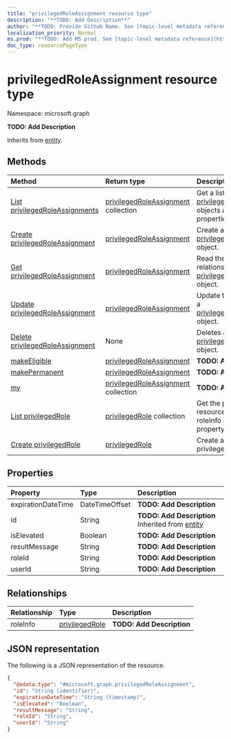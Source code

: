 ```yaml
---
title: "privilegedRoleAssignment resource type"
description: "**TODO: Add Description**"
author: "**TODO: Provide Github Name. See [topic-level metadata reference](https://msgo.azurewebsites.net/add/document/guidelines/metadata.html#topic-level-metadata)**"
localization_priority: Normal
ms.prod: "**TODO: Add MS prod. See [topic-level metadata reference](https://msgo.azurewebsites.net/add/document/guidelines/metadata.html#topic-level-metadata)**"
doc_type: resourcePageType
---
```


# privilegedRoleAssignment resource type

Namespace: microsoft.graph



**TODO: Add Description**


Inherits from [entity](../resources/entity.md).

## Methods
|Method|Return type|Description|
|:---|:---|:---|
|[List privilegedRoleAssignments](../api/privilegedroleassignment-list.md)|[privilegedRoleAssignment](../resources/privilegedroleassignment.md) collection|Get a list of the [privilegedRoleAssignment](../resources/privilegedroleassignment.md) objects and their properties.|
|[Create privilegedRoleAssignment](../api/privilegedroleassignment-post-privilegedroleassignments.md)|[privilegedRoleAssignment](../resources/privilegedroleassignment.md)|Create a new [privilegedRoleAssignment](../resources/privilegedroleassignment.md) object.|
|[Get privilegedRoleAssignment](../api/privilegedroleassignment-get.md)|[privilegedRoleAssignment](../resources/privilegedroleassignment.md)|Read the properties and relationships of a [privilegedRoleAssignment](../resources/privilegedroleassignment.md) object.|
|[Update privilegedRoleAssignment](../api/privilegedroleassignment-update.md)|[privilegedRoleAssignment](../resources/privilegedroleassignment.md)|Update the properties of a [privilegedRoleAssignment](../resources/privilegedroleassignment.md) object.|
|[Delete privilegedRoleAssignment](../api/privilegedroleassignment-delete.md)|None|Deletes a [privilegedRoleAssignment](../resources/privilegedroleassignment.md) object.|
|[makeEligible](../api/privilegedroleassignment-makeeligible.md)|[privilegedRoleAssignment](../resources/privilegedroleassignment.md)|**TODO: Add Description**|
|[makePermanent](../api/privilegedroleassignment-makepermanent.md)|[privilegedRoleAssignment](../resources/privilegedroleassignment.md)|**TODO: Add Description**|
|[my](../api/privilegedroleassignment-my.md)|[privilegedRoleAssignment](../resources/privilegedroleassignment.md) collection|**TODO: Add Description**|
|[List privilegedRole](../api/privilegedroleassignment-list-roleinfo.md)|[privilegedRole](../resources/privilegedrole.md) collection|Get the privilegedRole resources from the roleInfo navigation property.|
|[Create privilegedRole](../api/privilegedroleassignment-post-roleinfo.md)|[privilegedRole](../resources/privilegedrole.md)|Create a new privilegedRole object.|

## Properties
|Property|Type|Description|
|:---|:---|:---|
|expirationDateTime|DateTimeOffset|**TODO: Add Description**|
|id|String|**TODO: Add Description** Inherited from [entity](../resources/entity.md)|
|isElevated|Boolean|**TODO: Add Description**|
|resultMessage|String|**TODO: Add Description**|
|roleId|String|**TODO: Add Description**|
|userId|String|**TODO: Add Description**|

## Relationships
|Relationship|Type|Description|
|:---|:---|:---|
|roleInfo|[privilegedRole](../resources/privilegedrole.md)|**TODO: Add Description**|

## JSON representation
The following is a JSON representation of the resource.
<!-- {
  "blockType": "resource",
  "keyProperty": "id",
  "@odata.type": "microsoft.graph.privilegedRoleAssignment",
  "baseType": "microsoft.graph.entity",
  "openType": false
}
-->
``` json
{
  "@odata.type": "#microsoft.graph.privilegedRoleAssignment",
  "id": "String (identifier)",
  "expirationDateTime": "String (timestamp)",
  "isElevated": "Boolean",
  "resultMessage": "String",
  "roleId": "String",
  "userId": "String"
}
```

